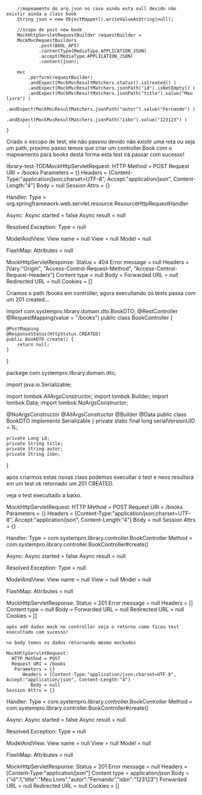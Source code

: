 		
		//mapeamento do arq.json no caso ainda esta null devido não existir ainda a class book
		String json = new ObjectMapper().writeValueAsString(null);
		
		//scopo de post new book
		MockHttpServletRequestBuilder requestBuilder =
		MockMvcRequestBuilders
				.post(BOOL_API)
				.contentType(MediaType.APPLICATION_JSON)
				.accept(MediaType.APPLICATION_JSON)
				.content(json);

		mvc
			.perform(requestBuilder)
			.andExpect(MockMvcResultMatchers.status().isCreated() )
			.andExpect(MockMvcResultMatchers.jsonPath("id").isNotEmpty() )
			.andExpect(MockMvcResultMatchers.jsonPath("title").value("Meu livro") )
			.andExpect(MockMvcResultMatchers.jsonPath("autor").value("Fernando") )
			.andExpect(MockMvcResultMatchers.jsonPath("isbn").value("123123") )
			;
	}



Criado o escopo de test, ele não passou devido não existir uma rota ou seja um path,
proximo passo temos que criar um controller.Book com o mapeamento para books
desta forma esta test irá passar com sucesso!

 library-test-TDDMockHttpServletRequest:
      HTTP Method = POST
      Request URI = /books
       Parameters = {}
          Headers = [Content-Type:"application/json;charset=UTF-8", Accept:"application/json", Content-Length:"4"]
             Body = null
    Session Attrs = {}

Handler:
             Type = org.springframework.web.servlet.resource.ResourceHttpRequestHandler

Async:
    Async started = false
     Async result = null

Resolved Exception:
             Type = null

ModelAndView:
        View name = null
             View = null
            Model = null

FlashMap:
       Attributes = null

MockHttpServletResponse:
           Status = 404
    Error message = null
          Headers = [Vary:"Origin", "Access-Control-Request-Method", "Access-Control-Request-Headers"]
     Content type = null
             Body = 
    Forwarded URL = null
   Redirected URL = null
          Cookies = []
          
          
Criamos o path /books em controller, agora execultando os tests passa com um 201 created...
   
import com.systempro.library.domain.dto.BookDTO;
@RestController
@RequestMapping(value = "/books")
public class BookController {
	
	@PostMapping
	@ResponseStatus(HttpStatus.CREATED)
	public BookDTO create() {
		return null;
	}

}

package com.systempro.library.domain.dto;

import java.io.Serializable;

import lombok.AllArgsConstructor;
import lombok.Builder;
import lombok.Data;
import lombok.NoArgsConstructor;

@NoArgsConstructor
@AllArgsConstructor
@Builder
@Data
public class BookDTO implements Serializable {
	private static final long serialVersionUID = 1L;

	private Long id;
	private String title;
	private String autor;
	private String isbn;

}

apos criarmos estas novas class podemos execultar o test e neos resultará em um test ok retornado um 201 CREATED.

veja o test execultado a baixo.
   
   
   
   MockHttpServletRequest:
      HTTP Method = POST
      Request URI = /books
       Parameters = {}
          Headers = [Content-Type:"application/json;charset=UTF-8", Accept:"application/json", Content-Length:"4"]
             Body = null
    Session Attrs = {}

Handler:
             Type = com.systempro.library.controller.BookController
           Method = com.systempro.library.controller.BookController#create()

Async:
    Async started = false
     Async result = null

Resolved Exception:
             Type = null

ModelAndView:
        View name = null
             View = null
            Model = null

FlashMap:
       Attributes = null

MockHttpServletResponse:
           Status = 201
    Error message = null
          Headers = []
     Content type = null
             Body = 
    Forwarded URL = null
   Redirected URL = null
          Cookies = []
          
          
          
    após add dados mock no controller veja o retorno como ficou test execultado com sucesso!
    
    no body temos os dados retornando mesmo mockados
    
    MockHttpServletRequest:
      HTTP Method = POST
      Request URI = /books
       Parameters = {}
          Headers = [Content-Type:"application/json;charset=UTF-8", Accept:"application/json", Content-Length:"4"]
             Body = null
    Session Attrs = {}

Handler:
             Type = com.systempro.library.controller.BookController
           Method = com.systempro.library.controller.BookController#create()

Async:
    Async started = false
     Async result = null

Resolved Exception:
             Type = null

ModelAndView:
        View name = null
             View = null
            Model = null

FlashMap:
       Attributes = null

MockHttpServletResponse:
           Status = 201
    Error message = null
          Headers = [Content-Type:"application/json"]
     Content type = application/json
             Body = {"id":1,"title":"Meu Livro","autor":"Fernando","isbn":"123123"}
    Forwarded URL = null
   Redirected URL = null
          Cookies = []
    
